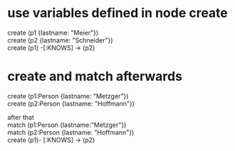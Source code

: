 # use variables defined in node create

create (p1 {lastname: "Meier"})     
create (p2 {lastname: "Schneider"})    
create (p1) -[:KNOWS] -> (p2)

# create and match afterwards

create (p1:Person {lastname: "Metzger"})    
create (p2:Person {lastname: "Hoffmann"})    

after that    
match (p1:Person {lastname:"Metzger"})    
match (p2:Person {lastname: "Hoffmann"})    
create (p1)- [:KNOWS] -> (p2)    




